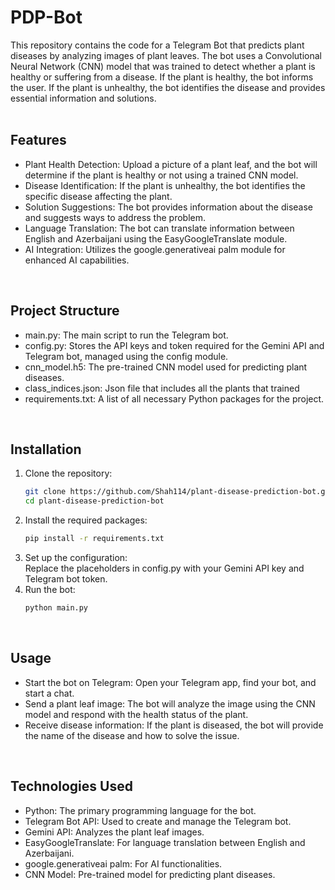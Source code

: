 # PDP-Bot
This repository contains the code for a Telegram Bot that predicts plant diseases by analyzing images of plant leaves. The bot uses a Convolutional Neural Network (CNN) model that was trained to detect whether a plant is healthy or suffering from a disease. If the plant is healthy, the bot informs the user. If the plant is unhealthy, the bot identifies the disease and provides essential information and solutions. <br/>
<br/>

## Features
* Plant Health Detection: Upload a picture of a plant leaf, and the bot will determine if the plant is healthy or not using a trained CNN model.
* Disease Identification: If the plant is unhealthy, the bot identifies the specific disease affecting the plant.
* Solution Suggestions: The bot provides information about the disease and suggests ways to address the problem.
* Language Translation: The bot can translate information between English and Azerbaijani using the EasyGoogleTranslate module.
* AI Integration: Utilizes the google.generativeai palm module for enhanced AI capabilities. <br/>
<br/>

## Project Structure
* main.py: The main script to run the Telegram bot.
* config.py: Stores the API keys and token required for the Gemini API and Telegram bot, managed using the config module.
* cnn_model.h5: The pre-trained CNN model used for predicting plant diseases.
* class_indices.json: Json file that includes all the plants that trained 
* requirements.txt: A list of all necessary Python packages for the project. <br/>
<br/>

## Installation
1. Clone the repository:
   ```bash
   git clone https://github.com/Shah114/plant-disease-prediction-bot.git
   cd plant-disease-prediction-bot
   ```
2. Install the required packages:
   ```bash
   pip install -r requirements.txt
   ```
3. Set up the configuration: <br/>
   Replace the placeholders in config.py with your Gemini API key and Telegram bot token.
4. Run the bot:
   ```bash
   python main.py
   ```
<br/>

## Usage
* Start the bot on Telegram: Open your Telegram app, find your bot, and start a chat.
* Send a plant leaf image: The bot will analyze the image using the CNN model and respond with the health status of the plant.
* Receive disease information: If the plant is diseased, the bot will provide the name of the disease and how to solve the issue. <br/>
<br/>

## Technologies Used
* Python: The primary programming language for the bot.
* Telegram Bot API: Used to create and manage the Telegram bot.
* Gemini API: Analyzes the plant leaf images.
* EasyGoogleTranslate: For language translation between English and Azerbaijani.
* google.generativeai palm: For AI functionalities.
* CNN Model: Pre-trained model for predicting plant diseases. <br/>
<br/>

##
